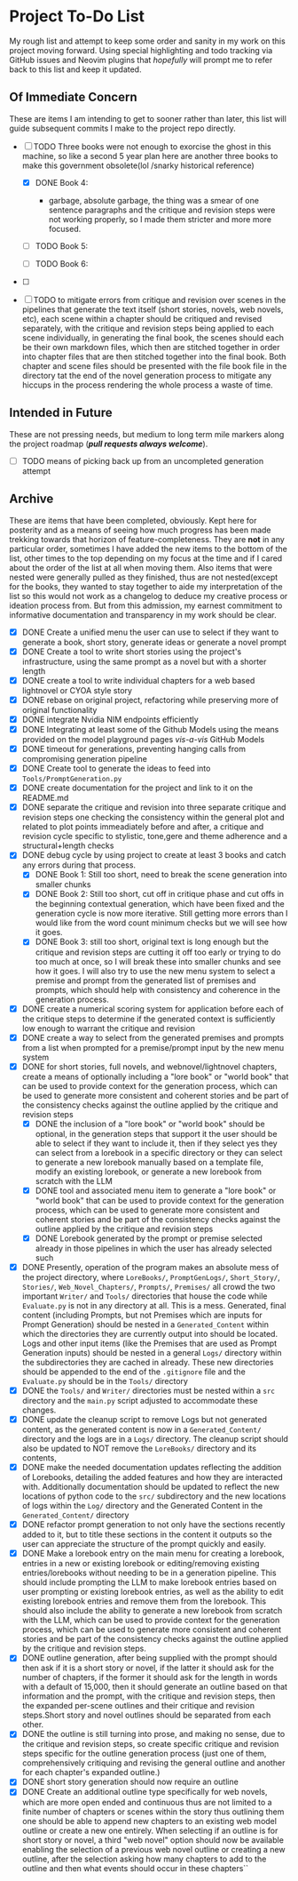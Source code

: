 # Project To-Do List

My rough list and attempt to keep some order and sanity in my work on this project moving forward. Using special highlighting and todo tracking via GitHub issues and Neovim plugins that _hopefully_ will prompt me to refer back to this list and keep it updated.

## Of Immediate Concern

These are items I am intending to get to sooner rather than later, this list will guide subsequent commits I make to the project repo directly.

- [ ] TODO Three books were not enough to exorcise the ghost in this machine, so like a second 5 year plan here are another three books to make this government obsolete(lol /snarky historical reference)

  - [x] DONE Book 4:
    - garbage, absolute garbage, the thing was a smear of one sentence paragraphs and the critique and revision steps were not working properly, so I made them stricter and more more focused.
  - [ ] TODO Book 5:

  - [ ] TODO Book 6:

- [ ]
- [ ] TODO to mitigate errors from critique and revision over scenes in the pipelines that generate the text itself (short stories, novels, web novels, etc), each scene within a chapter should be critiqued and revised separately, with the critique and revision steps being applied to each scene individually, in generating the final book, the scenes should each be their own markdown files, which then are stitched together in order into chapter files that are then stitched together into the final book. Both chapter and scene files should be presented with the file book file in the directory tat the end of the novel generation process to mitigate any hiccups in the process rendering the whole process a waste of time.

## Intended in Future

These are not pressing needs, but medium to long term mile markers along the project roadmap (**_pull requests always welcome_**).

- [ ] TODO means of picking back up from an uncompleted generation attempt

## Archive

These are items that have been completed, obviously. Kept here for posterity and as a means of seeing how much progress has been made trekking towards that horizon of feature-completeness. They are **not** in any particular order, sometimes I have added the new items to the bottom of the list, other times to the top depending on my focus at the time and if I cared about the order of the list at all when moving them. Also items that were nested were generally pulled as they finished, thus are not nested(except for the books, they wanted to stay together to aide my interpretation of the list so this would not work as a changelog to deduce my creative process or ideation process from. But from this admission, my earnest commitment to informative documentation and transparency in my work should be clear.

- [x] DONE Create a unified menu the user can use to select if they want to generate a book, short story, generate ideas or generate a novel prompt
- [x] DONE Create a tool to write short stories using the project's infrastructure, using the same prompt as a novel but with a shorter length
- [x] DONE create a tool to write individual chapters for a web based lightnovel or CYOA style story
- [x] DONE rebase on original project, refactoring while preserving more of original functionality
- [x] DONE integrate Nvidia NIM endpoints efficiently
- [x] DONE Integrating at least some of the Github Models using the means provided on the model playground pages _vis-a-vis_ GitHub Models
- [x] DONE timeout for generations, preventing hanging calls from compromising generation pipeline
- [x] DONE Create tool to generate the ideas to feed into `Tools/PromptGeneration.py`
- [x] DONE create documentation for the project and link to it on the README.md
- [x] DONE separate the critique and revision into three separate critique and revision steps one checking the consistency within the general plot and related to plot points immeadiately before and after, a critique and revision cycle specific to stylistic, tone,gere and theme adherence and a structural+length checks
- [x] DONE debug cycle by using project to create at least 3 books and catch any errors during that process.
  - [x] DONE Book 1: Still too short, need to break the scene generation into smaller chunks
  - [x] DONE Book 2: Still too short, cut off in critique phase and cut offs in the beginning contextual generation, which have been fixed and the generation cycle is now more iterative. Still getting more errors than I would like from the word count minimum checks but we will see how it goes.
  - [x] DONE Book 3: still too short, original text is long enough but the critique and revision steps are cutting it off too early or trying to do too much at once, so I will break these into smaller chunks and see how it goes. I will also try to use the new menu system to select a premise and prompt from the generated list of premises and prompts, which should help with consistency and coherence in the generation process.
- [x] DONE create a numerical scoring system for application before each of the critique steps to determine if the generated context is sufficiently low enough to warrant the critique and revision
- [x] DONE create a way to select from the generated premises and prompts from a list when prompted for a premise/prompt input by the new menu system
- [x] DONE for short stories, full novels, and webnovel/lightnovel chapters, create a means of optionally including a "lore book" or "world book" that can be used to provide context for the generation process, which can be used to generate more consistent and coherent stories and be part of the consistency checks against the outline applied by the critique and revision steps
  - [x] DONE the inclusion of a "lore book" or "world book" should be optional, in the generation steps that support it the user should be able to select if they want to include it, then if they select yes they can select from a lorebook in a specific directory or they can select to generate a new lorebook manually based on a template file, modify an existing lorebook, or generate a new lorebook from scratch with the LLM
  - [x] DONE tool and associated menu item to generate a "lore book" or "world book" that can be used to provide context for the generation process, which can be used to generate more consistent and coherent stories and be part of the consistency checks against the outline applied by the critique and revision steps
  - [x] DONE Lorebook generated by the prompt or premise selected already in those pipelines in which the user has already selected such
- [x] DONE Presently, operation of the program makes an absolute mess of the project directory, where `LoreBooks/`, `PromptGenLogs/`, `Short_Story/`, `Stories/`, `Web_Novel_Chapters/`, `Prompts/`, `Premises/` all crowd the two important `Writer/` and `Tools/` directories that house the code while `Evaluate.py` is not in any directory at all. This is a mess. Generated, final content (including Prompts, but not Premises which are inputs for Prompt Generation) should be nested in a `Generated_Content` within which the directories they are currently output into should be located. Logs and other input items (like the Premises that are used as Prompt Generation inputs) should be nested in a general `Logs/` directory within the subdirectories they are cached in already. These new directories should be appended to the end of the `.gitignore` file and the `Evaluate.py` should be in the `Tools/` directory
- [x] DONE the `Tools/` and `Writer/` directories must be nested within a `src` directory and the `main.py` script adjusted to accommodate these changes.
- [x] DONE update the cleanup script to remove Logs but not generated content, as the generated content is now in a `Generated_Content/` directory and the logs are in a `Logs/` directory. The cleanup script should also be updated to NOT remove the `LoreBooks/` directory and its contents,
- [x] DONE make the needed documentation updates reflecting the addition of Lorebooks, detailing the added features and how they are interacted with. Additionally documentation should be updated to reflect the new locations of python code to the `src/` subdirectory and the new locations of logs within the `Log/` directory and the Generated Content in the `Generated_Content/` directory
- [x] DONE refactor prompt generation to not only have the sections recently added to it, but to title these sections in the content it outputs so the user can appreciate the structure of the prompt quickly and easily.
- [x] DONE Make a lorebook entry on the main menu for creating a lorebook, entries in a new or existing lorebook or editing/removing existing entries/lorebooks without needing to be in a generation pipeline. This should include prompting the LLM to make lorebook entries based on user prompting or existing lorebook entries, as well as the ability to edit existing lorebook entries and remove them from the lorebook. This should also include the ability to generate a new lorebook from scratch with the LLM, which can be used to provide context for the generation process, which can be used to generate more consistent and coherent stories and be part of the consistency checks against the outline applied by the critique and revision steps.
- [x] DONE outline generation, after being supplied with the prompt should then ask if it is a short story or novel, if the latter it should ask for the number of chapters, if the former it should ask for the length in words with a default of 15,000, then it should generate an outline based on that information and the prompt, with the critique and revision steps, then the expanded per-scene outlines and their critique and revision steps.Short story and novel outlines should be separated from each other.
- [x] DONE the outline is still turning into prose, and making no sense, due to the critique and revision steps, so create specific critique and revision steps specific for the outline generation process (just one of them, comprehensively critiquing and revising the general outline and another for each chapter's expanded outline.)
- [x] DONE short story generation should now require an outline
- [x] DONE Create an additional outline type specifically for web novels, which are more open ended and continuous thus are not limited to a finite number of chapters or scenes within the story thus outlining them one should be able to append new chapters to an existing web model outline or create a new one entirely. When selecting if an outline is for short story or novel, a third "web novel" option should now be available enabling the selection of a previous web novel outline or creating a new outline, after the selection asking how many chapters to add to the outline and then what events should occur in these chapters``
